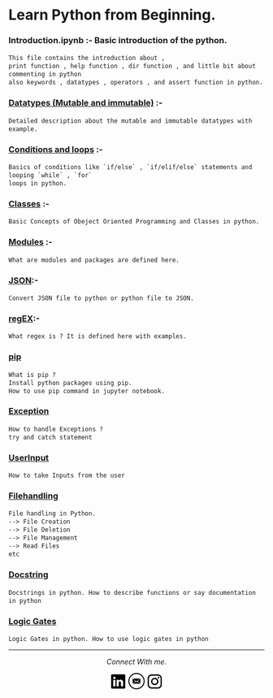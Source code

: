 # Learn Python from Beginning.

### Introduction.ipynb :- Basic introduction of the python.
	This file contains the introduction about ,
	print function , help function , dir function , and little bit about commenting in python
	also keywords , datatypes , operators , and assert function in python.

### [Datatypes (Mutable and immutable)](https://github.com/Rahul-singh98/Python/blob/master/Python/Datatypes%20(Mutable%20and%20Immutable).ipynb) :- 
	Detailed description about the mutable and immutable datatypes with example.


### [Conditions and loops](https://github.com/Rahul-singh98/Python/blob/master/Python/Conditions%20and%20loops.ipynb) :- 
    Basics of conditions like `if/else` , `if/elif/else` statements and looping `while` , `for` 
    loops in python.

### [Classes](https://github.com/Rahul-singh98/Python/blob/master/Python/Classes.ipynb) :- 
    Basic Concepts of Obeject Oriented Programming and Classes in python.

### [Modules](https://github.com/Rahul-singh98/Python/blob/master/Python/module.ipynb) :-
    What are modules and packages are defined here.
    
### [JSON](https://github.com/Rahul-singh98/Python/blob/master/Python/JSON.ipynb):-
    Convert JSON file to python or python file to JSON.
    
### [regEX](https://github.com/Rahul-singh98/Python/blob/master/Python/regEx.ipynb):-
    What regex is ? It is defined here with examples.
    
### [pip](https://github.com/Rahul-singh98/Python/blob/master/Python/pip.ipynb)
    What is pip ? 
    Install python packages using pip.
    How to use pip command in jupyter notebook.

### [Exception](https://github.com/Rahul-singh98/Python/blob/master/Python/Exception.ipynb)
    How to handle Exceptions ?
    try and catch statement
    
### [UserInput](https://github.com/Rahul-singh98/Python/blob/master/Python/UserInput.ipynb)
    How to take Inputs from the user
    
### [Filehandling](https://github.com/Rahul-singh98/Python/blob/master/Python/File_handling.ipynb)
    File handling in Python.
    --> File Creation
    --> File Deletion
    --> File Management
    --> Read Files
    etc
    
### [Docstring](https://github.com/Rahul-singh98/Python/blob/master/Python/docstring.ipynb)
    Docstrings in python. How to describe functions or say documentation in python
    
### [Logic Gates](https://github.com/Rahul-singh98/Python/blob/master/Python/LogicGates.ipynb)
    Logic Gates in python. How to use logic gates in python

<hr>
<p align="center">
  <i>Connect With me.</i>

  <p align="center">
    <a href="https://www.linkedin.com/in/rahul-singh-432555194" alt="Linkedin"><img src="https://github.com/Rahul-singh98/Rahul-singh98/blob/master/readme_resources/linkedin.png"></a>
    <a href="mailto:rahulrajput98fun@gmail.com" alt="Contact me"><img src="https://github.com/Rahul-singh98/Rahul-singh98/blob/master/readme_resources/mail.png"></a>
    <a href="https://www.instagram.com/karan_8510" alt="Instagram"><img src="https://github.com/Rahul-singh98/Rahul-singh98/blob/master/readme_resources/instagram.png"></a>
  </p>
</p>
